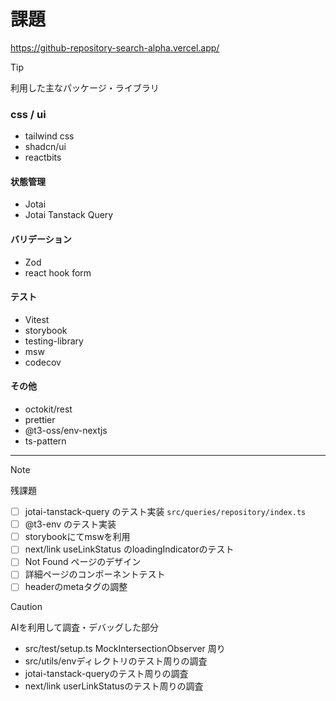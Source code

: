 # 課題

https://github-repository-search-alpha.vercel.app/

> [!TIP]
> 利用した主なパッケージ・ライブラリ
### css / ui
- tailwind css
- shadcn/ui
- reactbits
#### 状態管理
- Jotai
- Jotai Tanstack Query
#### バリデーション
- Zod
- react hook form
#### テスト
- Vitest
- storybook
- testing-library
- msw
- codecov
#### その他
- octokit/rest
- prettier
- @t3-oss/env-nextjs
- ts-pattern

--- 

> [!NOTE]
> 残課題
- [ ] jotai-tanstack-query のテスト実装 `src/queries/repository/index.ts`
- [ ] @t3-env のテスト実装
- [ ] storybookにてmswを利用
- [ ] next/link useLinkStatus のloadingIndicatorのテスト
- [ ] Not Found ページのデザイン
- [ ] 詳細ページのコンポーネントテスト
- [ ] headerのmetaタグの調整

> [!CAUTION]
> AIを利用して調査・デバッグした部分
- src/test/setup.ts MockIntersectionObserver 周り
- src/utils/envディレクトリのテスト周りの調査
- jotai-tanstack-queryのテスト周りの調査
- next/link userLinkStatusのテスト周りの調査
